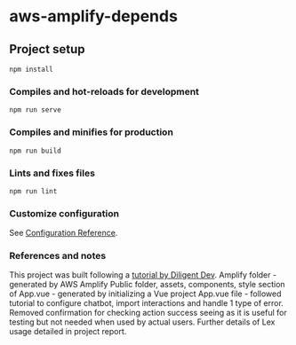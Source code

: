 # aws-amplify-depends

## Project setup
```
npm install
```

### Compiles and hot-reloads for development
```
npm run serve
```

### Compiles and minifies for production
```
npm run build
```

### Lints and fixes files
```
npm run lint
```

### Customize configuration
See [Configuration Reference](https://cli.vuejs.org/config/).

### References and notes
This project was built following a [tutorial by Diligent Dev](https://medium.com/javascript-in-plain-english/building-a-chatbot-with-vue-js-and-aws-amplify-6e190d2e8a2e).
Amplify folder - generated by AWS Amplify
Public folder, assets, components, style section of App.vue - generated by initializing a Vue project
App.vue file - followed tutorial to configure chatbot, import interactions and handle 1 type of error. Removed confirmation for checking action success seeing as it is useful for testing but not needed when used by actual users. 
Further details of Lex usage detailed in project report.
